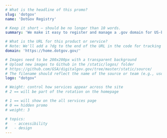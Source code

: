 ```yaml
---
# What is the headline of this promo?
slug: 'dotgov'
name: 'DotGov Registry'

# Keep it short — should be no longer than 10 words.
summary: 'We make it easy to register and manage a .gov domain for US-based government organizations.'

# What is the URL for this product or service?
# Note: We'll add a ?dg to the end of the URL in the code for tracking purposes
domain: 'https://home.dotgov.gov/'

# Images need to be 200x200px with a transparent background
# Upload new images to Github in the /static/logos/ folder
# https://github.com/GSA/digitalgov.gov/tree/master/static/source/
# The filename should reflect the name of the source or team (e.g., usds-logo.png)
logo: "dotgov"

# Weight: control how services appear across the site
# 2 == will be part of the rotation on the homepage

# 1 == will show on the all services page
# 0 == hidden promo
# weight: 3

# topics:
#   - accessibility
#   - design
---
```


